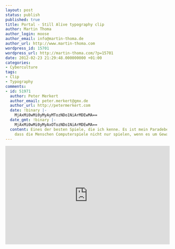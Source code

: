 ```yaml
---
layout: post
status: publish
published: true
title: Portal - Still Alive typography clip
author: Martin Thoma
author_login: moose
author_email: info@martin-thoma.de
author_url: http://www.martin-thoma.com
wordpress_id: 15701
wordpress_url: http://martin-thoma.com/?p=15701
date: 2012-02-23 21:29:48.000000000 +01:00
categories:
- Cyberculture
tags:
- Clip
- Typography
comments:
- id: 51971
  author: Peter Merkert
  author_email: peter.merkert@gmx.de
  author_url: http://petermerkert.com
  date: !binary |-
    MjAxMi0wMi0yMyAyMTozNDo1NiArMDEwMA==
  date_gmt: !binary |-
    MjAxMi0wMi0yMyAxOTozNDo1NiArMDEwMA==
  content: Eines der besten Spiele, die ich kenne. Es ist mein Paradebeispiel daf&uuml;r,
    dass die Menschen Computerspiele nicht nur spielen, wenn es um Gewalt geht!
---
```

<iframe src="http://player.vimeo.com/video/1612411?title=0&amp;byline=0&amp;portrait=0" width="512" height="307" frameborder="0" webkitAllowFullScreen mozallowfullscreen allowFullScreen></iframe>
